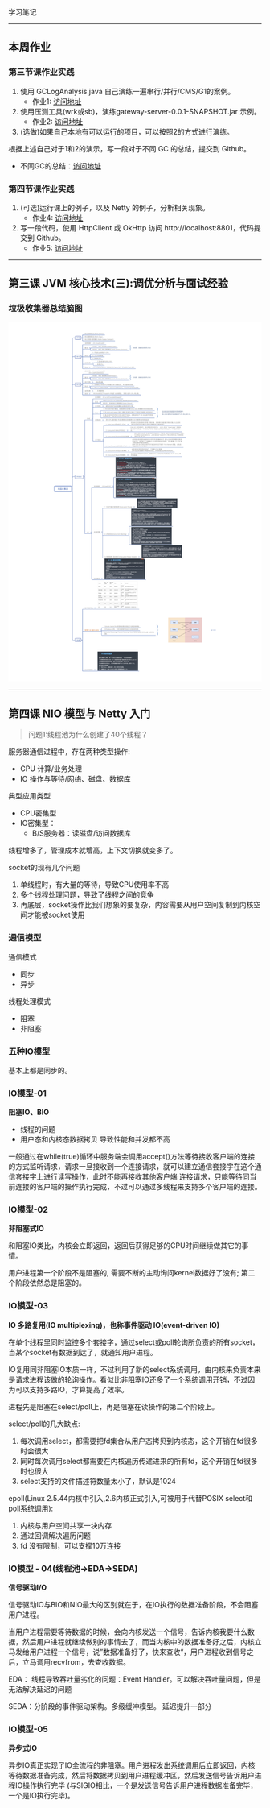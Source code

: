 学习笔记

---
## 本周作业

### 第三节课作业实践
1. 使用 GCLogAnalysis.java 自己演练一遍串行/并行/CMS/G1的案例。 
   - 作业1: [访问地址](https://github.com/yzsever/JAVA-000/tree/main/Week_02/01-GCLogAnalysisTest)
2. 使用压测工具(wrk或sb)，演练gateway-server-0.0.1-SNAPSHOT.jar 示例。 
   - 作业2: [访问地址](https://github.com/yzsever/JAVA-000/tree/main/Week_02/02-gateway-serverTest)
3. (选做)如果自己本地有可以运行的项目，可以按照2的方式进行演练。

根据上述自己对于1和2的演示，写一段对于不同 GC 的总结，提交到 Github。
   - 不同GC的总结：[访问地址](https://github.com/yzsever/JAVA-000/tree/main/Week_02/03-SummaryOfDifferentGC)

### 第四节课作业实践
1. (可选)运行课上的例子，以及 Netty 的例子，分析相关现象。
   - 作业4: [访问地址](https://github.com/yzsever/JAVA-000/tree/main/Week_02/04-NettyTestCase)
2. 写一段代码，使用 HttpClient 或 OkHttp 访问 http://localhost:8801，代码提交到 Github。
   - 作业5: [访问地址](https://github.com/yzsever/JAVA-000/tree/main/Week_02/05-CodeAccessURL)
---

## 第三课 JVM 核心技术(三):调优分析与面试经验

### 垃圾收集器总结脑图

![垃圾收集器](https://github.com/yzsever/JAVA-000/blob/main/Week_02/06-Image/01-GC.jpg?raw=true)

---

## 第四课 NIO 模型与 Netty 入门

> 问题1:线程池为什么创建了40个线程？

服务器通信过程中，存在两种类型操作:
- CPU 计算/业务处理
- IO 操作与等待/网络、磁盘、数据库

典型应用类型
- CPU密集型
- IO密集型：
   - B/S服务器：读磁盘/访问数据库

线程增多了，管理成本就增高，上下文切换就变多了。

socket的现有几个问题
1. 单线程时，有大量的等待，导致CPU使用率不高
2. 多个线程处理问题，导致了线程之间的竞争
3. 再底层，socket操作比我们想象的要复杂，内容需要从用户空间复制到内核空间才能被socket使用

### 通信模型
通信模式
- 同步
- 异步

线程处理模式
- 阻塞
- 非阻塞

### 五种IO模型
基本上都是同步的。

### IO模型-01 
**阻塞IO、BIO**

- 线程的问题
- 用户态和内核态数据拷贝
导致性能和并发都不高

一般通过在while(true)循环中服务端会调用accept()方法等待接收客户端的连接的方式监听请求，请求一旦接收到一个连接请求，就可以建立通信套接字在这个通信套接字上进行读写操作，此时不能再接收其他客户端 连接请求，只能等待同当前连接的客户端的操作执行完成，不过可以通过多线程来支持多个客户端的连接。

### IO模型-02 
**非阻塞式IO**

和阻塞IO类比，内核会立即返回，返回后获得足够的CPU时间继续做其它的事情。

用户进程第一个阶段不是阻塞的, 需要不断的主动询问kernel数据好了没有; 第二个阶段依然总是阻塞的。

### IO模型-03
**IO 多路复用(IO multiplexing)，也称事件驱动 IO(event-driven IO)**

在单个线程里同时监控多个套接字，通过select或poll轮询所负责的所有socket，当某个socket有数据到达了，就通知用户进程。

IO复用同非阻塞IO本质一样，不过利用了新的select系统调用，由内核来负责本来是请求进程该做的轮询操作。看似比非阻塞IO还多了一个系统调用开销，不过因为可以支持多路IO，才算提高了效率。

进程先是阻塞在select/poll上，再是阻塞在读操作的第二个阶段上。

select/poll的几大缺点:
1. 每次调用select，都需要把fd集合从用户态拷贝到内核态，这个开销在fd很多时会很大 
2. 同时每次调用select都需要在内核遍历传递进来的所有fd，这个开销在fd很多时也很大
3. select支持的文件描述符数量太小了，默认是1024

epoll(Linux 2.5.44内核中引入,2.6内核正式引入,可被用于代替POSIX select和poll系统调用):
1. 内核与用户空间共享一块内存
2. 通过回调解决遍历问题
3. fd 没有限制，可以支撑10万连接

### IO模型 - 04(线程池->EDA->SEDA)
**信号驱动I/O**

信号驱动IO与BIO和NIO最大的区别就在于，在IO执行的数据准备阶段，不会阻塞用户进程。

当用户进程需要等待数据的时候，会向内核发送一个信号，告诉内核我要什么数据，然后用户进程就继续做别的事情去了，而当内核中的数据准备好之后，内核立马发给用户进程一个信号，说”数据准备好了，快来查收“，用户进程收到信号之后，立马调用recvfrom，去查收数据。

EDA：
线程导致吞吐量劣化的问题：Event Handler。可以解决吞吐量问题，但是无法解决延迟的问题

SEDA：分阶段的事件驱动架构。多级缓冲模型。 延迟提升一部分

### IO模型-05
**异步式IO**

异步IO真正实现了IO全流程的非阻塞。用户进程发出系统调用后立即返回，内核等待数据准备完成，然后将数据拷贝到用户进程缓冲区，然后发送信号告诉用户进程IO操作执行完毕 (与SIGIO相比，一个是发送信号告诉用户进程数据准备完毕，一个是IO执行完毕)。